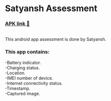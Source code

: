# Satyansh Assessment
### [APK link :link:](https://drive.google.com/drive/folders/1X9HeJBxB_Bj40Gij5tkoLs-77i1Awe0n?usp=sharing)
 \
This android app assessment is done by Satyansh.
### This app contains:
 -Battery indicator.
 \
 -Charging status.
 \
 -Location.
 \
 -IMEI number of device.
 \
 -Internet connectivity status.
 \
 -Timestamp.
 \
 -Captured image.



